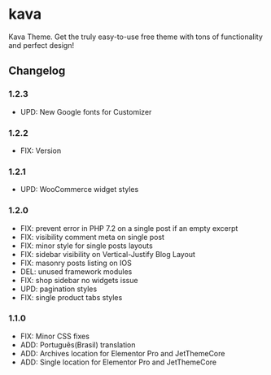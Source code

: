 # kava
Kava Theme. Get the truly easy-to-use free theme with tons of functionality and perfect design!

## Changelog

### 1.2.3
- UPD: New Google fonts for Customizer

### 1.2.2
- FIX: Version

### 1.2.1
- UPD: WooCommerce widget styles

### 1.2.0
- FIX: prevent error in PHP 7.2 on a single post if an empty excerpt
- FIX: visibility comment meta on single post
- FIX: minor style for single posts layouts
- FIX: sidebar visibility on Vertical-Justify Blog Layout
- FIX: masonry posts listing on IOS
- DEL: unused framework modules
- FIX: shop sidebar no widgets issue
- UPD: pagination styles
- FIX: single product tabs styles

### 1.1.0
- FIX: Minor CSS fixes
- ADD: Português(Brasil) translation
- ADD: Archives location for Elementor Pro and JetThemeCore
- ADD: Single location for Elementor Pro and JetThemeCore
